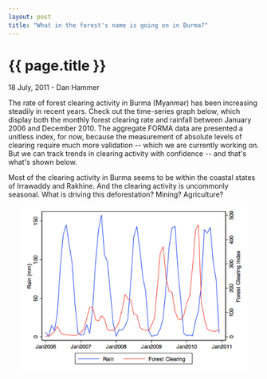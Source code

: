 ```yaml
---
layout: post
title: "What in the forest's name is going on in Burma?"
---
```


{{ page.title }}
================


<p class="meta">18 July, 2011 - Dan Hammer</p>

The rate of forest clearing activity in Burma (Myanmar) has been increasing steadily in recent years.  Check out the time-series graph below, which display both the monthly forest clearing rate and rainfall between January 2006 and December 2010.  The aggregate FORMA data are presented a unitless index, for now, because the measurement of absolute levels of clearing require much more validation -- which we are currently working on.  But we can track trends in clearing activity with confidence -- and that's what's shown below.

Most of the clearing activity in Burma seems to be within the coastal states of Irrawaddy and Rakhine.  And the clearing activity is uncommonly seasonal.  What is driving this deforestation?  Mining?  Agriculture?  

<center><img src="/images/burmarate.png" width="460"></center>



